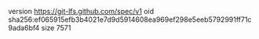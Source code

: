 version https://git-lfs.github.com/spec/v1
oid sha256:ef065915efb3b4021e7d9d5914608ea969ef298e5eeb5792991ff71c9ada6bf4
size 7571
